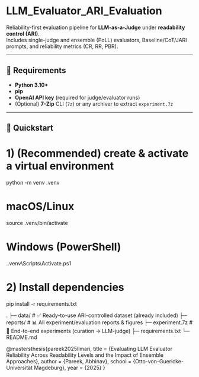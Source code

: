 # LLM_Evaluator_ARI_Evaluation

Reliability-first evaluation pipeline for **LLM-as-a-Judge** under **readability control (ARI)**.  
Includes single-judge and ensemble (PoLL) evaluators, Baseline/CoT/JARI prompts, and reliability metrics (CR, RR, PBR).

---

## 🔑 Requirements

- **Python 3.10+**
- **pip**
- **OpenAI API key** (required for judge/evaluator runs)
- (Optional) **7-Zip** CLI (`7z`) or any archiver to extract `experiment.7z`

---

## 🚀 Quickstart
# 1) (Recommended) create & activate a virtual environment
python -m venv .venv
# macOS/Linux
source .venv/bin/activate
# Windows (PowerShell)
.\.venv\Scripts\Activate.ps1

# 2) Install dependencies
pip install -r requirements.txt

.
├─ data/         # ✅ Ready-to-use ARI-controlled dataset (already included)
├─ reports/            # 📊 All experiment/evaluation reports & figures
├─ experiment.7z       # 🧪 End-to-end experiments (curation → LLM-judge)
├─ requirements.txt
└─ README.md


@mastersthesis{pareek2025llmari,
  title  = {Evaluating LLM Evaluator Reliability Across Readability Levels and the Impact of Ensemble Approaches},
  author = {Pareek, Abhinav},
  school = {Otto-von-Guericke-Universität Magdeburg},
  year   = {2025}
}
